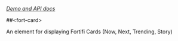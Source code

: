 _[Demo and API docs](https://elements.fortifi.it/elements/fort-card)_

##&lt;fort-card&gt;

An element for displaying Fortifi Cards (Now, Next, Trending, Story)
